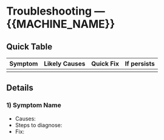 # Troubleshooting — {{MACHINE_NAME}}

## Quick Table

| Symptom | Likely Causes | Quick Fix | If persists |
|---|---|---|---|
|  |  |  |  |

## Details
### 1) Symptom Name
- Causes:
- Steps to diagnose:
- Fix:
